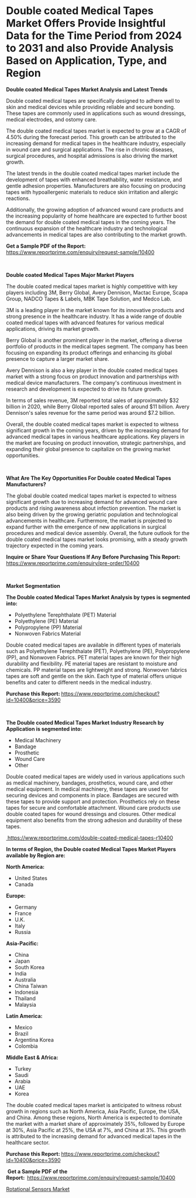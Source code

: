 <p><h1>Double coated Medical Tapes Market Offers Provide Insightful Data for the Time Period from 2024 to 2031 and also Provide Analysis Based on Application, Type, and Region</h1></p><p><strong>Double coated Medical Tapes Market Analysis and Latest Trends</strong></p>
<p><p>Double coated medical tapes are specifically designed to adhere well to skin and medical devices while providing reliable and secure bonding. These tapes are commonly used in applications such as wound dressings, medical electrodes, and ostomy care.</p><p>The double coated medical tapes market is expected to grow at a CAGR of 4.50% during the forecast period. This growth can be attributed to the increasing demand for medical tapes in the healthcare industry, especially in wound care and surgical applications. The rise in chronic diseases, surgical procedures, and hospital admissions is also driving the market growth.</p><p>The latest trends in the double coated medical tapes market include the development of tapes with enhanced breathability, water resistance, and gentle adhesion properties. Manufacturers are also focusing on producing tapes with hypoallergenic materials to reduce skin irritation and allergic reactions.</p><p>Additionally, the growing adoption of advanced wound care products and the increasing popularity of home healthcare are expected to further boost the demand for double coated medical tapes in the coming years. The continuous expansion of the healthcare industry and technological advancements in medical tapes are also contributing to the market growth.</p></p>
<p><strong>Get a Sample PDF of the Report:&nbsp;</strong> <a href="https://www.reportprime.com/enquiry/request-sample/10400">https://www.reportprime.com/enquiry/request-sample/10400</a></p>
<p>&nbsp;</p>
<p><strong>Double coated Medical Tapes Major Market Players</strong></p>
<p><p>The double coated medical tapes market is highly competitive with key players including 3M, Berry Global, Avery Dennison, Mactac Europe, Scapa Group, NADCO Tapes & Labels, MBK Tape Solution, and Medco Lab. </p><p>3M is a leading player in the market known for its innovative products and strong presence in the healthcare industry. It has a wide range of double coated medical tapes with advanced features for various medical applications, driving its market growth. </p><p>Berry Global is another prominent player in the market, offering a diverse portfolio of products in the medical tapes segment. The company has been focusing on expanding its product offerings and enhancing its global presence to capture a larger market share.</p><p>Avery Dennison is also a key player in the double coated medical tapes market with a strong focus on product innovation and partnerships with medical device manufacturers. The company's continuous investment in research and development is expected to drive its future growth.</p><p>In terms of sales revenue, 3M reported total sales of approximately $32 billion in 2020, while Berry Global reported sales of around $11 billion. Avery Dennison's sales revenue for the same period was around $7.2 billion.</p><p>Overall, the double coated medical tapes market is expected to witness significant growth in the coming years, driven by the increasing demand for advanced medical tapes in various healthcare applications. Key players in the market are focusing on product innovation, strategic partnerships, and expanding their global presence to capitalize on the growing market opportunities.</p></p>
<p>&nbsp;</p>
<p><strong>What Are The Key Opportunities For Double coated Medical Tapes Manufacturers?</strong></p>
<p><p>The global double coated medical tapes market is expected to witness significant growth due to increasing demand for advanced wound care products and rising awareness about infection prevention. The market is also being driven by the growing geriatric population and technological advancements in healthcare. Furthermore, the market is projected to expand further with the emergence of new applications in surgical procedures and medical device assembly. Overall, the future outlook for the double coated medical tapes market looks promising, with a steady growth trajectory expected in the coming years.</p></p>
<p><strong>Inquire or Share Your Questions If Any Before Purchasing This Report:</strong> <a href="https://www.reportprime.com/enquiry/pre-order/10400">https://www.reportprime.com/enquiry/pre-order/10400</a></p>
<p>&nbsp;</p>
<p><strong>Market Segmentation</strong></p>
<p><strong>The Double coated Medical Tapes Market Analysis by types is segmented into:</strong></p>
<p><ul><li>Polyethylene Terephthalate (PET) Material</li><li>Polyethylene (PE) Material</li><li>Polypropylene (PP) Material</li><li>Nonwoven Fabrics Material</li></ul></p>
<p><p>Double coated medical tapes are available in different types of materials such as Polyethylene Terephthalate (PET), Polyethylene (PE), Polypropylene (PP), and Nonwoven Fabrics. PET material tapes are known for their high durability and flexibility. PE material tapes are resistant to moisture and chemicals. PP material tapes are lightweight and strong. Nonwoven fabrics tapes are soft and gentle on the skin. Each type of material offers unique benefits and cater to different needs in the medical industry.</p></p>
<p><strong>Purchase this Report:&nbsp;</strong><a href="https://www.reportprime.com/checkout?id=10400&price=3590">https://www.reportprime.com/checkout?id=10400&price=3590</a></p>
<p>&nbsp;</p>
<p><strong>The Double coated Medical Tapes Market Industry Research by Application is segmented into:</strong></p>
<p><ul><li>Medical Machinery</li><li>Bandage</li><li>Prosthetic</li><li>Wound Care</li><li>Other</li></ul></p>
<p><p>Double coated medical tapes are widely used in various applications such as medical machinery, bandages, prosthetics, wound care, and other medical equipment. In medical machinery, these tapes are used for securing devices and components in place. Bandages are secured with these tapes to provide support and protection. Prosthetics rely on these tapes for secure and comfortable attachment. Wound care products use double coated tapes for wound dressings and closures. Other medical equipment also benefits from the strong adhesion and durability of these tapes.</p></p>
<p><a href="https://www.reportprime.com/double-coated-medical-tapes-r10400">&nbsp;https://www.reportprime.com/double-coated-medical-tapes-r10400</a></p>
<p><strong>In terms of Region, the Double coated Medical Tapes Market Players available by Region are:</strong></p>
<p>
    <p> <strong> North America: </strong>
        <ul>
            <li>United States</li>
            <li>Canada</li>
        </ul>
        </p> 
    <p> <strong> Europe: </strong>
        <ul>
            <li>Germany</li>
            <li>France</li>
            <li>U.K.</li>
            <li>Italy</li>
            <li>Russia</li>
        </ul>
        </p> 
    <p> <strong> Asia-Pacific: </strong>
        <ul>
            <li>China</li>
            <li>Japan</li>
            <li>South Korea</li>
            <li>India</li>
            <li>Australia</li>
            <li>China Taiwan</li>
            <li>Indonesia</li>
            <li>Thailand</li>
            <li>Malaysia</li>
        </ul>
        </p> 
    <p> <strong> Latin America: </strong>
        <ul>
            <li>Mexico</li>
            <li>Brazil</li>
            <li>Argentina Korea</li>
            <li>Colombia</li>
        </ul>
        </p> 
    <p> <strong> Middle East & Africa: </strong>
        <ul>
            <li>Turkey</li>
            <li>Saudi</li>
            <li>Arabia</li>
            <li>UAE</li>
            <li>Korea</li>
        </ul>
    </p>
    </p>
<p><p>The double coated medical tapes market is anticipated to witness robust growth in regions such as North America, Asia Pacific, Europe, the USA, and China. Among these regions, North America is expected to dominate the market with a market share of approximately 35%, followed by Europe at 30%, Asia Pacific at 25%, the USA at 7%, and China at 3%. This growth is attributed to the increasing demand for advanced medical tapes in the healthcare sector.</p></p>
<p><strong>Purchase this Report: </strong><a href="https://www.reportprime.com/checkout?id=10400&price=3590">https://www.reportprime.com/checkout?id=10400&price=3590</a></p>
<p>&nbsp;<strong>Get a Sample PDF of the Report:&nbsp;&nbsp;</strong><a href="https://www.reportprime.com/enquiry/request-sample/10400">https://www.reportprime.com/enquiry/request-sample/10400</a></p>
<p><strong></strong></p>
<p><p><a href="https://noble-drawer-34c.notion.site/Rotational-Sensors-Market-Report-Reveals-the-Latest-Trends-And-Growth-Opportunities-of-this-Market-1fb79541a723455a8c928dad183b349b">Rotational Sensors Market</a></p></p>